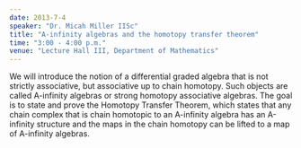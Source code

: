 ```yaml
---
date: 2013-7-4
speaker: "Dr. Micah Miller IISc"
title: "A-infinity algebras and the homotopy transfer theorem"
time: "3:00 - 4:00 p.m."
venue: "Lecture Hall III, Department of Mathematics"
---
```

We will introduce the notion of a differential graded algebra
that is not strictly associative, but associative up to chain
homotopy. Such objects are called A-infinity algebras or strong
homotopy associative algebras.  The goal is to state and prove
the Homotopy Transfer Theorem, which states that any chain
complex that is chain homotopic to an A-infinity algebra has
an A-infinity structure and the maps in the chain homotopy
can be lifted to a map of A-infinity algebras.
